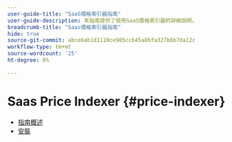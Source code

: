 ```yaml
---
user-guide-title: "SaaS價格索引器指南"
user-guide-description: 本指南提供了使用SaaS價格索引器的詳細說明。
breadcrumb-title: "Saas價格索引器指南"
hide: true
source-git-commit: abce6ab1d1110ce905ccb45a8bfa327b6b7da12c
workflow-type: tm+mt
source-wordcount: '25'
ht-degree: 0%

---
```


# Saas Price Indexer {#price-indexer}

- [指南概述](index.md)
- [安裝](installation.md)

